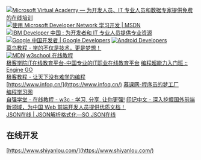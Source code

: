 [![Microsoft Virtual Academy — 为开发人员、IT 专业人员和数据专家提供免费的在线培训](https://mva.microsoft.com/favicon.ico)](https://mva.microsoft.com/)    
[![使用 Microsoft Developer Network 学习开发 | MSDN](https://msdn.microsoft.com/favicon.ico)](https://msdn.microsoft.com/zh-cn)  
[![IBM Developer 中国 : 为开发者和 IT 专业人员提供专业资源](https://www.ibm.com/favicon.ico)](https://www.ibm.com/developerworks/cn/)  
[![Google 中国开发者  |  Google Developers](https://developers.google.com/favicon.ico)](https://developers.google.com/china/?hl=zh-cn)
[![Android Developers](https://developer.android.com/favicon.ico)](https://developer.android.com/?hl=zh-CN)  
[菜鸟教程 - 学的不仅是技术，更是梦想！](http://www.runoob.com/)  
[![MDN](https://developer.mozilla.org/favicon.ico)](https://developer.mozilla.org/zh-CN/)
[w3school 在线教程](http://www.w3school.com.cn/)  
[极客学院IT在线教育平台-中国专业的IT职业在线教育平台](https://www.jikexueyuan.com/)
[编程超能力入门班 :: Engine GO](https://www.enginego.org/)  
[极客教程 - 让天下没有难学的编程](https://www.geekjc.com/)  
[https://www.infoq.cn/](https://www.infoq.cn/)
[慕课网-程序员的梦工厂](https://www.imooc.com/)  
[编程学习网](http://www.phpxs.com/)  
[自强学堂 - 在线教程 - w3c - 学习, 分享, 让你更强!](https://code.ziqiangxuetang.com/)
[印记中文 - 深入挖掘国外前端新领域，为中国 Web 前端开发人员提供优质文档！](https://docschina.org/)  
[JSON在线 | JSON解析格式化—SO JSON在线](https://www.sojson.com/)
## 在线开发
[https://www.shiyanlou.com/](https://www.shiyanlou.com/)
